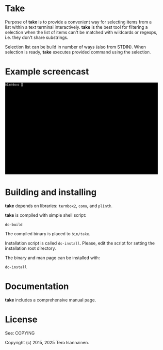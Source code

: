 # Take

Purpose of **take** is to provide a convenient way for selecting items
from a list within a text terminal interactively. **take** is the best
tool for filtering a selection when the list of items can't be matched
with wildcards or regexps, i.e. they don't share substrings.

Selection list can be build in number of ways (also from STDIN). When
selection is ready, **take** executes provided command using the
selection.


# Example screencast

![take screencast](take.gif)


# Building and installing

**take** depends on libraries: `termbox2`, `como`, and `plinth`.

**take** is compiled with simple shell script:

    do-build

The compiled binary is placed to `bin/take`.

Installation script is called `do-install`. Please, edit the script
for setting the installation root directory.

The binary and man page can be installed with:

    do-install


# Documentation

**take** includes a comprehensive manual page.


# License

See: COPYING


Copyright (c) 2015, 2025 Tero Isannainen.
